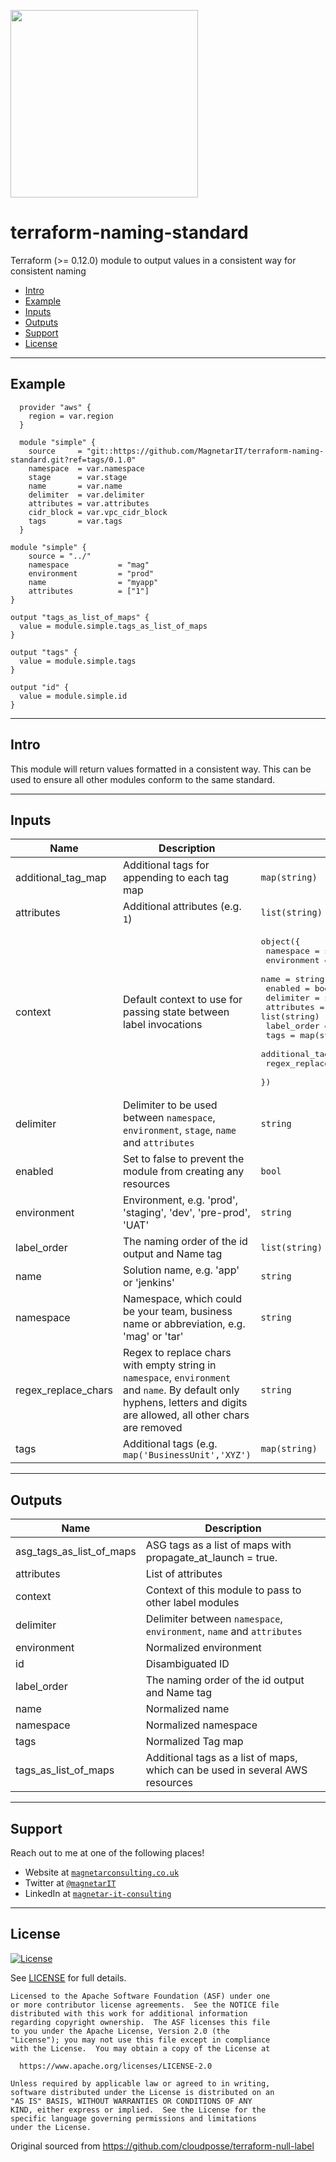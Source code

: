 <a href=https://magnetarconsulting.co.uk><img src="https://magnetarconsulting.co.uk/wp-content/uploads/2020/04/small-helping-you-innovate-magnetar.png" width="300"></a>

# terraform-naming-standard
Terraform (>= 0.12.0) module to output values in a consistent way for consistent naming

- [Intro](#Intro)
- [Example](#Example)
- [Inputs](#Inputs)
- [Outputs](#Outputs)
- [Support](#Support)
- [License](#License)


----

## Example
```hcl
  provider "aws" {
    region = var.region
  }

  module "simple" {
    source     = "git::https://github.com/MagnetarIT/terraform-naming-standard.git?ref=tags/0.1.0"
    namespace  = var.namespace
    stage      = var.stage
    name       = var.name
    delimiter  = var.delimiter
    attributes = var.attributes
    cidr_block = var.vpc_cidr_block
    tags       = var.tags
  }

module "simple" {
    source = "../"
    namespace           = "mag"
    environment         = "prod"
    name                = "myapp"
    attributes          = ["1"]
}

output "tags_as_list_of_maps" {
  value = module.simple.tags_as_list_of_maps
}

output "tags" {
  value = module.simple.tags
}

output "id" {
  value = module.simple.id
}
```

----

## Intro
This module will return values formatted in a consistent way. This can be used to ensure all other modules conform to the same standard.

---

## Inputs

| Name | Description | Type | Default | Required |
|------|-------------|------|---------|:--------:|
| additional\_tag\_map | Additional tags for appending to each tag map | `map(string)` | `{}` | no |
| attributes | Additional attributes (e.g. `1`) | `list(string)` | `[]` | no |
| context | Default context to use for passing state between label invocations | <pre>object({<br>    namespace           = string<br>    environment         = string<br>    name                = string<br>    enabled             = bool<br>    delimiter           = string<br>    attributes          = list(string)<br>    label_order         = list(string)<br>    tags                = map(string)<br>    additional_tag_map  = map(string)<br>    regex_replace_chars = string<br>  })</pre> | <pre>{<br>  "additional_tag_map": {},<br>  "attributes": [],<br>  "delimiter": "",<br>  "enabled": true,<br>  "environment": "",<br>  "label_order": [],<br>  "name": "",<br>  "namespace": "",<br>  "regex_replace_chars": "",<br>  "tags": {}<br>}</pre> | no |
| delimiter | Delimiter to be used between `namespace`, `environment`, `stage`, `name` and `attributes` | `string` | `"-"` | no |
| enabled | Set to false to prevent the module from creating any resources | `bool` | `true` | no |
| environment | Environment, e.g. 'prod', 'staging', 'dev', 'pre-prod', 'UAT' | `string` | `""` | no |
| label\_order | The naming order of the id output and Name tag | `list(string)` | `[]` | no |
| name | Solution name, e.g. 'app' or 'jenkins' | `string` | `""` | no |
| namespace | Namespace, which could be your team, business name or abbreviation, e.g. 'mag' or 'tar' | `string` | `""` | no |
| regex\_replace\_chars | Regex to replace chars with empty string in `namespace`, `environment` and `name`. By default only hyphens, letters and digits are allowed, all other chars are removed | `string` | `"/[^a-zA-Z0-9-]/"` | no |
| tags | Additional tags (e.g. `map('BusinessUnit','XYZ')` | `map(string)` | `{}` | no |

---

## Outputs

| Name | Description |
|------|-------------|
| asg\_tags\_as\_list\_of\_maps | ASG tags as a list of maps with propagate\_at\_launch = true. |
| attributes | List of attributes |
| context | Context of this module to pass to other label modules |
| delimiter | Delimiter between `namespace`, `environment`, `name` and `attributes` |
| environment | Normalized environment |
| id | Disambiguated ID |
| label\_order | The naming order of the id output and Name tag |
| name | Normalized name |
| namespace | Normalized namespace |
| tags | Normalized Tag map |
| tags\_as\_list\_of\_maps | Additional tags as a list of maps, which can be used in several AWS resources |

---

## Support

Reach out to me at one of the following places!

- Website at <a href="https://magnetarconsulting.co.uk" target="_blank">`magnetarconsulting.co.uk`</a>
- Twitter at <a href="https://twitter.com/magnetarIT" target="_blank">`@magnetarIT`</a>
- LinkedIn at <a href="hhttps://www.linkedin.com/company/magnetar-it-consulting" target="_blank">`magnetar-it-consulting`</a>

---

## License 

[![License](https://img.shields.io/badge/License-Apache%202.0-blue.svg)](https://opensource.org/licenses/Apache-2.0) 

See [LICENSE](LICENSE) for full details.

    Licensed to the Apache Software Foundation (ASF) under one
    or more contributor license agreements.  See the NOTICE file
    distributed with this work for additional information
    regarding copyright ownership.  The ASF licenses this file
    to you under the Apache License, Version 2.0 (the
    "License"); you may not use this file except in compliance
    with the License.  You may obtain a copy of the License at

      https://www.apache.org/licenses/LICENSE-2.0

    Unless required by applicable law or agreed to in writing,
    software distributed under the License is distributed on an
    "AS IS" BASIS, WITHOUT WARRANTIES OR CONDITIONS OF ANY
    KIND, either express or implied.  See the License for the
    specific language governing permissions and limitations
    under the License.

Original sourced from https://github.com/cloudposse/terraform-null-label